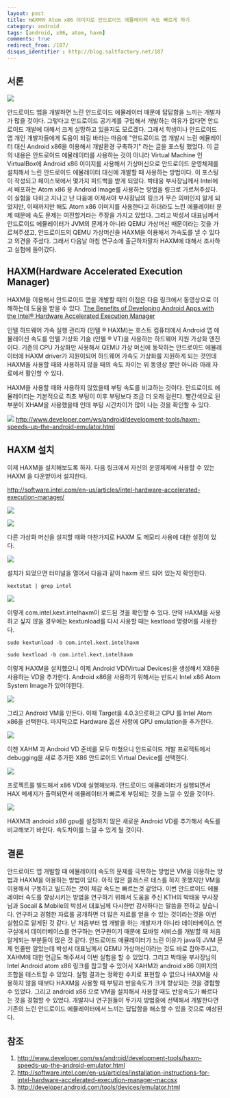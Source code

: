 ```yaml
---
layout: post
title: HAXM와 Atom x86 이미지로 안드로이드 에뮬레이터 속도 빠르게 하기
category: android
tags: [android, x86, atom, haxm]
comments: true
redirect_from: /187/
disqus_identifier : http://blog.saltfactory.net/187
---
```


## 서론

![](http://asset.hibrainapps.net/saltfactory/images/292fc306-95d5-41cc-a7a9-dc4ec1126e35)

안드로이드 앱을 개발하면 느린 안드로이드 에뮬레이터 때문에 답답함을 느끼는 개발자가 많을 것이다. 그렇다고 안드로이드 공기계를 구입해서 개발하는 여유가 없다면 안드로이드 개발에 대해서 크게 실망하고 있을지도 모르겠다. 그래서 학생이나 안드로이드 앱 개인 개발자들에게 도움이 되길 바라는 마음에 "안드로이드 앱 개발시 느린 에뮬레이터 대신 Android x86을 이용해서 개발환경 구축하기" 라는 글을 포스팅 했었다. 이 글의 내용은 안드로이드 에뮬레이터를 사용하는 것이 아니라 Virtual Machine 인 VirtualBox에 Android x86 이미지를 사용해서 가상머신으로 안드로이드 운영체제를 설치해서 느린 안드로이드 에뮬레이터 대신에 개발할 때 사용하는 방법이다. 이 포스팅이 작성되고 페이스북에서 몇가지 피드백을 받게 되었다. 박태웅 부사장님께서 Intel에서 배포하는 Atom x86 용  Android Image를 사용하는 방법을 링크로 가르쳐주셨다. 이 실험을 다하고 지나고 난 다음에 이제서야 부사장님의 링크가 무슨 의미인지 알게 되었지만,  이때까지만 해도 Atom x86 이미지를 사용한다고 하더라도 느린 에뮬레이터 문제 때문에 속도 문제는 여전할거라는 주장을 가지고 있었다. 그리고 박성서 대표님께서 안드로이드 에뮬레이터가 JVM의 문제가 아니라 QEMU 가상머신 때문이라는 것을  가르쳐주셨고, 안드로이드의 QEMU 가상머신을 HAXM을 이용해서 가속도를 낼 수 있다고 의견을 주셨다. 그래서 다음날 아침 연구소에 출근하자말자 HAXM에 대해서 조사하고 실험에 들어갔다.

<!--more-->

## HAXM(Hardware Accelerated Execution Manager)

HAXM을 이용해서 안드로이드 앱을 개발할 때의 이점은 다음 링크에서 동영상으로 이해하는데 도움을 받을 수 있다.
[The Benefits of Developing Android Apps with the Intel® Hardware Accelerated Execution Manager](http://software.intel.com/en-us/video/the-benefits-of-developing-android-apps-with-the-intel-hardware-accelerated-execution-manager?&CCID=20214700204366378&QTR=ZZf201208300721490Za20214700Zg255Zw0Zm0Zc204366378Zs8986ZZ&CLK=173120906181523222&WT.qs_dlk=UElJ1QrIZ2MAAAGsXmcAAAAn&&exp=y)


인텔 하드웨어 가속 실행 관리자 (인텔 ® HAXM)는 호스트 컴퓨터에서 Android 앱 에뮬레이션 속도를 인텔 가상화 기술 (인텔 ® VT)을 사용하는 하드웨어 지원 가상화 엔진이다. 기존의 CPU 가상화만 사용해서 QEMU 가상 머신에 동작하는 안드로이드 에뮬레이터에 HAXM driver가 지원이되어 하드웨어 가속도 가상화를 지원하게 되는 것인데 HAXM을 사용할 때와 사용하지 않을 때의 속도 차이는 위 동영상 뿐만 아니라 아래 자료에서 활인할 수 있다.

HAXM을 사용할 때와 사용하지 않았을때 부팅 속도를 비교하는 것이다. 안드로이드 에뮬레이터는 기본적으로 최초 부팅이 이후 부팅보다 조금 더 오래 걸린다. 빨간색으로 된 부분이 XHAM을 사용했을때 인데 부팅 시간차이가 많이 나는 것을 확인할 수 있다.


![](http://asset.hibrainapps.net/saltfactory/images/3b630654-d235-4322-b3a3-36b9ddd13ed3)
http://www.developer.com/ws/android/development-tools/haxm-speeds-up-the-android-emulator.html

## HAXM 설치

이제 HAXM을 설치해보도록 하자. 다음 링크에서 자신의 운영체제에 사용할 수 있는 HAXM 을 다운받아서 설치한다.

http://software.intel.com/en-us/articles/intel-hardware-accelerated-execution-manager/

![](http://asset.hibrainapps.net/saltfactory/images/b99ed808-2c26-4a81-ba9a-586c73974069)

![](http://asset.hibrainapps.net/saltfactory/images/abea89fe-9aed-4187-84e1-b99191576088)

다른 가상화 머신을 설치할 때와 마찬가지로 HAXM 도 메모리 사용에 대한 설정이 있다.

![](http://asset.hibrainapps.net/saltfactory/images/d4e79ddc-6fdf-4cc5-9b9d-335996632e52)

설치가 되었으면 터미널을 열어서 다음과 같이 haxm 로드 되어 있는지 확인한다.

```
kextstat | grep intel
```

![](http://asset.hibrainapps.net/saltfactory/images/e6f4245f-1945-42d0-bb7c-536de0bb1f6f)

이렇게 com.intel.kext.intelhaxm이 로드된 것을 확인할 수 있다.
만약 HAXM을 사용하고 싶지 않을 경우에는 kextunload를 다시 사용할 때는 kextload 명령어를 사용한다.

```
sudo kextunload -b com.intel.kext.intelhaxm
```

```
sudo kextload -b com.intel.kext.intelhaxm
```

이렇게 HAXM을 설치했으니 이제 Android VD(Virtual Devices)을 생성해서 X86을 사용하는 VD을 추가한다.
Android x86을 사용하기 위해서는 반드시 Intel x86 Atom System Image가 있어야한다.

![](http://asset.hibrainapps.net/saltfactory/images/64a55394-83e8-4b7c-b1dc-6d811ee7f469)

그리고 Android VM을 만든다. 이때 Target을 4.0.3으로하고 CPU 를 Intel Atom x86을 선택한다. 마지막으로 Hardware 옵션 사항에 GPU emulation을 추가한다.

![](http://asset.hibrainapps.net/saltfactory/images/570ff63c-bcd4-40bf-b115-24ab6685daa9)

이젠 XAHM 과 Android VD 준비를 모두 마쳤으니 안드로이드 개발 프로젝트에서 debugging을 새로 추가한 X86 안드로이드 Virtual Device를 선택한다.


![](http://asset.hibrainapps.net/saltfactory/images/90b1787f-3173-4d45-ac12-0de5eb1e1cca)

프로젝트를 빌드해서 x86 VD에 실행해보자. 안드로이드 에뮬레이터가 실행되면서 HAX 메세지가 출력되면서 에뮬레이터가 빠르게 부팅되는 것을 느낄 수 있을 것이다.


![](http://asset.hibrainapps.net/saltfactory/images/52b26773-d3ba-45f3-ac9b-daf90a0b71b0)

HAXM과 android x86 gpu를 설정하지 않은 새로운 Android VD를 추가해서 속도를 비교해보기 바란다. 속도차이를 느낄 수 있게 될 것이다.

## 결론

안드로이드 앱 개발할 때 에뮬레이터 속도의 문제를 극복하는 방법은 VM을 이용하는 방법과 HAXM을 이용하는 방법이 있다. 아직 많은 클래스르 테스를 하지 못했지만 VM을 이용해서 구동하고 빌드하는 것이 체감 속도는 빠르는것 같았다. 이번 안드로이드 에뮬레이터 속도를 향상시키는 방법을 연구하기 위해서 도움을 주신 KTH의 박태웅 부사장님과 Socail & Mobile의 박성서 대표님께 다시한번 감사하다는 말씀을 전하고 싶습니다. 연구하고 경험한 자료를 공개하면 더 많은 자료를 얻을 수 있는 것이라는것을 이번 실험으로 알게된 것 같다. 난 처음부터 앱 개발을 하는 개발자가 아니라 데이터베이스 연구실에서 데이터베이스를 연구하는 연구원이기 때문에 모바일 서비스를 개발할 때 처음 알게되는 부분들이 많은 것 같다. 안드로이드 에뮬레이터가 느린 이유가 java의 JVM 문제 인줄만 알았는데 박성서 대표님께서 QEMU 가상머신이라는 것도 바로 잡아주시고, XAHM에 대한 언급도 해주셔서 이번 실험을 할 수 있었다. 그리고 박태웅 부사장님의 Intel Android atom x86 링크를 참고할 수 있어서 XAHM과 android x86 이미지의 조합을 테스트할 수 있었다. 실험 결과는 정확한 수치로 표현할 수 없으나 HAXM을 사용하지 않을 때보다 HAXM을 사용할 때 부팅과 반응속도가 크게 향상되는 것을 경험할 수 있었다. 그리고 android x86 으로 VM을 설치해서 사용할 때도 반응속도가 빠르다는 것을 경험할 수 있었다. 개발자나 연구원들이 두가지 방법중에 선택해서 개발한다면 기존의 느린 안드로이드 에뮬레이터에서 느끼는 답답함을 해소할 수 있을 것으로 예상된다.

## 참조

1. http://www.developer.com/ws/android/development-tools/haxm-speeds-up-the-android-emulator.html
2. http://software.intel.com/en-us/articles/installation-instructions-for-intel-hardware-accelerated-execution-manager-macosx
3. http://developer.android.com/tools/devices/emulator.html
